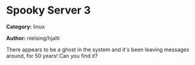 # Spooky Server 3
**Category:** linux

**Author:** nielsing/hjalti

There appears to be a ghost in the system and it's been leaving messages
around, for 50 years! Can you find it?
